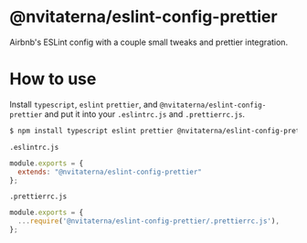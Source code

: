 # @nvitaterna/eslint-config-prettier

Airbnb's ESLint config with a couple small tweaks and prettier integration.

# How to use
Install `typescript`, `eslint` `prettier`, and `@nvitaterna/eslint-config-prettier` and put it into your `.eslintrc.js` and `.prettierrc.js`.

```bash
$ npm install typescript eslint prettier @nvitaterna/eslint-config-prettier --save-dev
```

`.eslintrc.js`

```js
module.exports = {
  extends: "@nvitaterna/eslint-config-prettier"
};
```

`.prettierrc.js`

```js
module.exports = {
  ...require('@nvitaterna/eslint-config-prettier/.prettierrc.js'),
};

```

